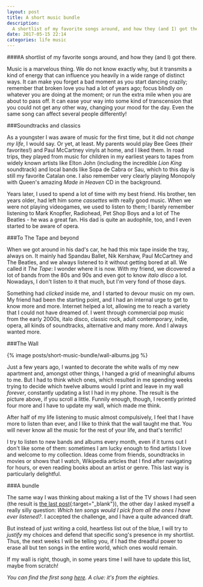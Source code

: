 ```yaml
---
layout: post
title: A short music bundle
description:
  A shortlist of my favorite songs around, and how they (and I) got there.
date: 2017-05-15 22:14
categories: life music
---
```


####A shortlist of my favorite songs around, and how they (and I) got there.

Music is a marvelous thing. We do not know exactly why, but it transmits a kind of energy that can influence you heavily in a wide range of distinct ways. It can make you forget a bad moment as you start dancing crazily; remember that broken love you had a lot of years ago; focus blindly on whatever you are doing at the moment; or run the extra mile when you are about to pass off. It can ease your way into some kind of transcension that you could not get any other way, changing your mood for the day. Even the same song can affect several people differently!

###Soundtracks and classics

As a youngster I was aware of music for the first time, but it did not *change my life*, I would say. Or yet, at least. My parents would play Bee Gees (their favorites!) and Paul McCartney vinyls at home, and I liked them. In road trips, they played from music for children in my earliest years to tapes from widely known artists like Elton John (including the incredible *Lion King* soundtrack) and local bands like Sopa de Cabra or Sau, which to this day is still my favorite Catalan one. I also remember very clearly playing Monopoly with Queen's amazing *Made in Heaven* CD in the background.

Years later, I used to spend a lot of time with my best friend. His brother, ten years older, had left him some *cassettes* with really good music. When we were not playing videogames, we used to listen to them; I barely remember listening to Mark Knopfler, Radiohead, Pet Shop Boys and a lot of The Beatles - he was a great fan. His dad is quite an audophile, too, and I even started to be aware of opera.

###To The Tape and beyond

When we got around in his dad's car, he had this mix tape inside the tray, always on. It mainly had Spandau Ballet, Nik Kershaw, Paul McCartney and The Beatles, and we always listened to it without getting bored at all. We called it *The Tape*: I wonder where it is now. With my friend, we dicovered a lot of bands from the 80s and 90s and even got to know *italo disco* a lot. Nowadays, I don't listen to it that much, but I'm very fond of those days.

Something had *clicked* inside me, and I started to devour music on my own. My friend had been the starting point, and I had an internal urge to get to know more and more. Internet helped a lot, allowing me to reach a variety that I could not have dreamed of. I went through commercial pop music from the early 2000s, italo disco, classic rock, adult contemporary, indie, opera, all kinds of soundtracks, alternative and many more. And I always wanted more.

###The Wall

{% image posts/short-music-bundle/wall-albums.jpg %}

Just a few years ago, I wanted to decorate the white walls of my new apartment and, amongst other things, I hanged a grid of meaningful albums to me. But I had to think which ones, which resulted in me spending weeks trying to decide which twelve albums would I print and leave in my wall *forever*, constantly updating a list I had in my phone. The result is the picture above, if you scroll a little. Funnily enough, though, I recently printed four more and I have to update my wall, which made me think.

After half of my life listening to music almost compulsively, I feel that I have more to listen than ever, and I like to think that the wall taught me that. You will never know all the music for the rest of your life, and that's terrific!

I try to listen to new bands and albums every month, even if it turns out I don't like some of them: sometimes I am lucky enough to find artists I love and welcome to my collection. Ideas come from friends, soundtracks in movies or shows that I watch, Wikipedia articles that I find after navigating for hours, or even reading books about an artist or genre. This last way is particularly delightful.

###A bundle

The same way I was thinking about making a list of the TV shows I had seen (the result is [the last post](/managing-my-tv-show-complexity){:target="_blank"}), the other day I asked myself a really silly question: *Which ten songs would I pick from all the ones I have ever listened?*. I accepted the challenge, and I have a quite advanced draft.

But instead of just writing a cold, heartless list out of the blue, I will try to *justify* my choices and defend that specific song's presence in my shortlist. Thus, the next weeks I will be telling you, if I had the dreadful power to erase all but ten songs in the entire world, which ones would remain.

If my wall is right, though, in some years time I will have to update this list, maybe from scratch!

*You can find the first song [here](/i-ran-by-a-flock-of-seagulls). A clue: it's from the eighties.*

